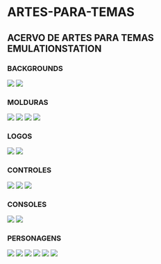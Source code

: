 # ARTES-PARA-TEMAS

## ACERVO DE ARTES PARA TEMAS EMULATIONSTATION

### BACKGROUNDS

![](https://i.ibb.co/4TsdYmX/dreamcast.jpg)
![](https://i.ibb.co/DgJrMWk/snes.jpg)

### MOLDURAS

![](https://i.ibb.co/51k3GMC/Arcade-Black.png)
![](https://i.ibb.co/XsJQbXy/3ds.png)
![](https://i.ibb.co/dj9BLrp/Arcade-White.png)
![](https://i.ibb.co/vqCbSPZ/Acorn-Archimedes.png)

### LOGOS

![](https://i.ibb.co/CtTqMTG/auto-at4players.png)
![](https://i.ibb.co/gJ5m3BS/3do.png)

### CONTROLES

![](https://i.ibb.co/BC49f4M/atari.png)
![](https://i.ibb.co/bXg1ZJc/auto-favorites.png)
![](https://i.ibb.co/WHXMttj/atari2600.png)

### CONSOLES

![](https://i.ibb.co/DWkKKJT/arcade.png)
![](https://i.ibb.co/fQ55kGv/atari2600.png)

### PERSONAGENS
![](https://i.ibb.co/hyMW11Y/64dd.png)
![](https://i.ibb.co/vHfDN2q/atomiswave.png)
![](https://i.ibb.co/zf8WB33/castlevania.png)
![](https://i.ibb.co/T8dxBxF/gc.png)
![](https://i.ibb.co/JktN0Rn/genesis.png)
![](https://i.ibb.co/R20cX69/megaman.png)


